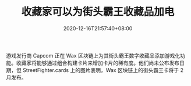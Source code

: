 ﻿---
title: "收藏家可以为街头霸王收藏品加电"
date: 2020-12-16T21:57:40+08:00
lastmod: 2020-12-16T16:45:40+08:00
draft: false
authors: ["Swift"]
description: "游戏发行商 Capcom 正在 Wax 区块链上为其街头霸王数字收藏品添加游戏化功能。收藏家将能够通过组合构建卡片来增加卡片的稀有度。他们尚未公布发布日期，但 StreetFighter.cards 上的图片表明，Wax 区块链上的街头霸王卡将于 2 月发布。"
featuredImage: "collectors-can-power-up-street-fighter-collectibles.png"
tags: ["Strategy Game","策略游戏","Play to Earn"]
categories: ["news"]
news: ["策略游戏"]
weight: 
lightgallery: true
pinned: false
recommend: false
recommend1: false
---

游戏发行商 Capcom 正在 Wax 区块链上为其街头霸王数字收藏品添加游戏化功能。收藏家将能够通过组合构建卡片来增加卡片的稀有度。他们尚未公布发布日期，但 StreetFighter.cards 上的图片表明，Wax 区块链上的街头霸王卡将于 2 月发布。

<!--more-->

